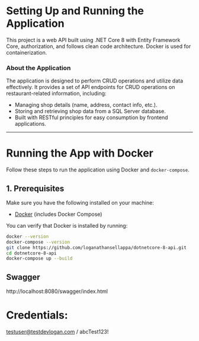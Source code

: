 # Setting Up and Running the Application

This project is a web API built using .NET Core 8 with Entity Framework Core, authorization, and follows clean code architecture. Docker is used for containerization.

### About the Application

The application is designed to perform CRUD operations and utilize data effectively. It provides a set of API endpoints for CRUD operations on restaurant-related information, including:

- Managing shop details (name, address, contact info, etc.).
- Storing and retrieving shop data from a SQL Server database.
- Built with RESTful principles for easy consumption by frontend applications.

---

# Running the App with Docker

Follow these steps to run the application using Docker and `docker-compose`.

## 1. Prerequisites

Make sure you have the following installed on your machine:

- [Docker](https://www.docker.com/get-started) (includes Docker Compose)

You can verify that Docker is installed by running:

```bash
docker --version
docker-compose --version
git clone https://github.com/loganathansellappa/dotnetcore-8-api.git
cd dotnetcore-8-api
docker-compose up --build
```

## Swagger

http://localhost:8080/swagger/index.html

# Credentials:
testuser@testdevlogan.com / abcTest123!


